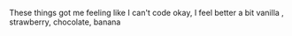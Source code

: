 These things got me feeling like I can't code
okay, I feel better a bit
vanilla , strawberry, chocolate, banana